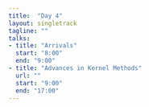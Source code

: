 ```yaml
---
title:  "Day 4"
layout: singletrack
tagline: ""
talks:
- title: "Arrivals"
  start: "8:00"
  end: "9:00"
- title: "Advances in Kernel Methods"
  url: ""
  start: "9:00"
  end: "17:00"
---
```

